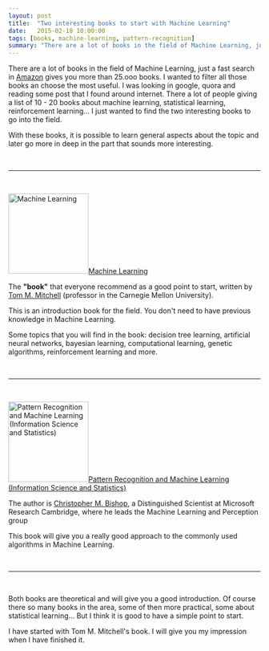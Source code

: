 ```yaml
---
layout: post
title:  "Two interesting books to start with Machine Learning"
date:   2015-02-18 10:00:00
tags: [books, machine-learning, pattern-recognition]
summary: "There are a lot of books in the field of Machine Learning, just a fast search in ..."
---
```


There are a lot of books in the field of Machine Learning, just a fast search in <a title="Machine learning books" href="http://www.amazon.com/s/ref=nb_sb_noss_1?url=search-alias%3Daps&amp;field-keywords=machine+learning" target="_blank">Amazon</a> gives you more than 25.ooo books. I wanted to filter all those books an choose the most useful. I was looking in google, quora and reading some post that I found around internet. There a lot of people giving a list of 10 - 20 books about machine learning, statistical learning, reinforcement learning... I just wanted to find the two interesting books to go into the field.

With these books, it is possible to learn general aspects about the topic and later go more in deep in the part that sounds more interesting.

&nbsp;

<hr />

&nbsp;

<a href="http://www.amazon.com/Machine-Learning-Tom-M-Mitchell/dp/0070428077/ref=sr_1_9?ie=UTF8&amp;qid=1422105198&amp;sr=8-9&amp;keywords=machine+learning"><img class="alignleft size-full wp-image-96" src="http://jenaiz.com/wp-content/uploads/2015/01/Machine-Learning.jpg" alt="Machine Learning" width="160" height="160" /></a><a href="http://www.amazon.com/Machine-Learning-Tom-M-Mitchell/dp/0070428077/ref=pd_sim_b_17?ie=UTF8&amp;refRID=1H3YH2QY1M6YF938CX9A" target="_blank">Machine Learning</a>

The <strong>"book"</strong> that everyone recommend as a good point to start, written by <a href="http://www.cs.cmu.edu/~tom/" target="_blank">Tom M. Mitchell</a> (professor in the Carnegie Mellon University).

This is an introduction book for the field. You don't need to have previous knowledge in Machine Learning.

Some topics that you will find in the book: decision tree learning, artificial neural networks, bayesian learning, computational learning, genetic algorithms, reinforcement learning and more.

&nbsp;

<hr />

&nbsp;

<a href="http://www.amazon.com/Pattern-Recognition-Learning-Information-Statistics/dp/0387310738/ref=sr_1_3?ie=UTF8&amp;qid=1422105198&amp;sr=8-3&amp;keywords=machine+learning"><img class="alignright size-full wp-image-98" src="http://jenaiz.com/wp-content/uploads/2015/01/patter-recognition.jpg" alt="Pattern Recognition and Machine Learning (Information Science and Statistics)" width="160" height="160" /></a><a href="http://www.amazon.com/Pattern-Recognition-Learning-Information-Statistics/dp/0387310738/ref=sr_1_2?ie=UTF8&amp;s=books&amp;qid=1263391804&amp;sr=8-2#reader_0387310738" target="_blank">Pattern Recognition and Machine Learning (Information Science and Statistics)</a>

The author is <a href="http://research.microsoft.com/en-us/um/people/cmbishop/" target="_blank">Christopher M. Bishop</a>, a Distinguished Scientist at Microsoft Research Cambridge, where he leads the Machine Learning and Perception group

This book will give you a really good approach to the commonly used algorithms in Machine Learning.

&nbsp;

<hr />

&nbsp;

Both books are theoretical and will give you a good introduction. Of course there so many books in the area, some of then more practical, some about statistical learning... But I think it is good to have a simple point to start.

I have started with Tom M. Mitchell's book. I will give you my impression when I have finished it.
